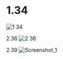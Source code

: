 # 1.34
![1 34](https://user-images.githubusercontent.com/85027066/199031725-d33d50b0-f464-4f8c-9e02-748ac077145a.png)

2.36
![2 36](https://user-images.githubusercontent.com/85027066/199046434-d06289e8-7571-4228-8ce4-ffb6e7900acc.png)


2.39
![Screenshot_1](https://user-images.githubusercontent.com/85027066/195114746-2c475823-17ce-41b3-881e-4fcedfb71130.png)
